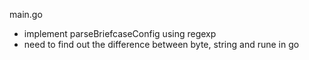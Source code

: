 
main.go
- implement parseBriefcaseConfig using regexp
- need to find out the difference between byte, string and rune in go
